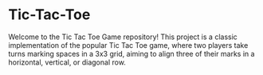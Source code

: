 # Tic-Tac-Toe
Welcome to the Tic Tac Toe Game repository! This project is a classic implementation of the popular Tic Tac Toe game, where two players take turns marking spaces in a 3x3 grid, aiming to align three of their marks in a horizontal, vertical, or diagonal row.
